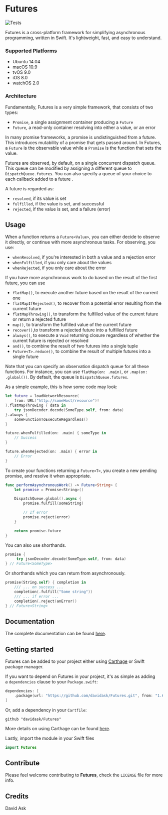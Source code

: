 # Futures
![Tests](https://github.com/davidask/Futures/workflows/Tests/badge.svg)

Futures is a cross-platform framework for simplifying asynchronous programming, written in Swift. It's lightweight, fast, and easy to understand.

### Supported Platforms

* Ubuntu 14.04
* macOS 10.9
* tvOS 9.0
* iOS 8.0
* watchOS 2.0


### Architecture

Fundamentally, Futures is a very simple framework, that consists of two types:

* `Promise`, a single assignment container producing a `Future`
* `Future`, a read-only container resolving into either a value, or an error


In many promise frameworks, a promise is undistinguished from a future. This introduces mutability of a promise that gets passed around. In Futures, a `Future` is the observable value while a `Promise` is the function that sets the value.


Futures are observed, by default, on a single concurrent dispatch queue. This queue can be modified by assigning a different queue to `DispatchQueue.futures`. You can also specify a queue of your choice to each callback added to a future .


A future is regarded as:

* `resolved`, if its value is set
* `fulfilled`, if the value is set, and successful
* `rejected`, if the value is set, and a failure (error)


## Usage

When a function returns a `Future<Value>`, you can either decide to observe it directly, or continue with more asynchronous tasks. For observing, you use:

* `whenResolved`, if you're interested in both a value and a rejection error 
* `whenFulfilled`, if you only care about the values
* `whenRejected`, if you only care about the error


If you have more asynchronous work to do based on the result of the first future, you can use

* `flatMap()`, to execute another future based on the result of the current one
* `flatMapIfRejected()`, to recover from a potential error resulting from the current future
* `flatMapThrowing()`, to transform the fulfilled value of the current future or return a rejected future
* `map()`, to transform the fulfilled value of the current future
* `recover()`,to transform a rejected future into a fulfilled future
* `always()`, to execute a `Void` returning closure regardless of whether the current future is rejected or resolved
* `and()`, to combine the result of two futures into a single tuple
* `Future<T>.reduce()`, to combine the result of multiple futures into a single future


Note that you can specify an observation dispatch queue for all these functions. For instance, you can use `flatMap(on: .main)`, or `.map(on: .global())`. By default, the queue is `DispatchQueue.futures`.

As a simple example, this is how some code may look:

```swift
let future = loadNetworkResource(
    from: URL("http://someHost/resource")!
).flatMapThrowing { data in
    try jsonDecoder.decode(SomeType.self, from: data)
}.always {
    someFunctionToExecuteRegardless()
}

future.whenFulfilled(on: .main) { someType in
    // Success
}

future.whenRejected(on: .main) { error in
    // Error
}
```

To create your functions returning a `Future<T>`, you create a new pending promise, and resolve it when appropriate.

```swift
func performAsynchronousWork() -> Future<String> {
    let promise = Promise<String>()

    DispatchQueue.global().async {
        promise.fulfill(someString)

        // If error
        promise.reject(error)
    }

    return promise.future
}
```

You can also use shorthands.

```swift
promise {
     try jsonDecoder.decode(SomeType.self, from: data)
} // Future<SomeType>
```

Or shorthands which you can return from asynchronously.
```swift
promise(String.self) { completion in
    /// ... on success ...
    completion(.fulfill("Some string"))
    /// ... if error ...
    completion(.reject(anError))
} // Future<String>
```


## Documentation

The complete documentation can be found [here](https://davidask.github.io/Futures/).

## Getting started

Futures can be added to your project either using [Carthage](https://github.com/Carthage/Carthage) or Swift package manager.


If you want to depend on Futures in your project, it's as simple as adding a `dependencies` clause to your `Package.swift`:

```swift
dependencies: [
    .package(url: "https://github.com/davidask/Futures.git", from: "1.6.0")
]
```

Or, add a dependency in your `Cartfile`:

```
github "davidask/Futures"
```

More details on using Carthage can be found [here](https://github.com/Carthage/Carthage#quick-start).

Lastly, import the module in your Swift files

```swift
import Futures
```

## Contribute
Please feel welcome contributing to **Futures**, check the ``LICENSE`` file for more info.

## Credits

David Ask